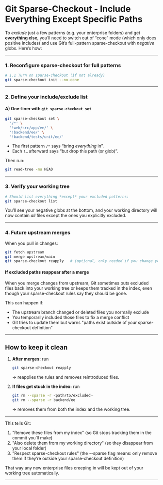 # Git Sparse-Checkout - Include Everything Except Specific Paths

To _exclude_ just a few patterns (e.g. your enterprise folders) and get **everything else**, you’ll need to switch out of “cone” mode (which only does positive includes) and use Git’s full-pattern sparse-checkout with _negative_ globs. Here’s how:

---

### 1. Reconfigure sparse-checkout for full patterns

```bash
# 1.1 Turn on sparse-checkout (if not already)
git sparse-checkout init --no-cone
```

---
### 2. Define your include/exclude list

#### **A) One-liner with `git sparse-checkout set`**

```bash
git sparse-checkout set \
  '/*' \
  '!web/src/app/ee/' \
  '!backend/ee/' \
  '!backend/tests/unit/ee/'
```
- The first pattern `/*` says “bring _everything_ in”.
- Each `!…` afterward says “but drop this path (or glob)”.

Then run:
```bash
git read-tree -mu HEAD
```

---
### 3. Verify your working tree

```bash
# Should list everything *except* your excluded patterns:
git sparse-checkout list
```

You’ll see your negative globs at the bottom, and your working directory will now contain _all_ files except the ones you explicitly excluded.

---

### 4. Future upstream merges

When you pull in changes:

```bash
git fetch upstream
git merge upstream/main
git sparse-checkout reapply   # (optional, only needed if you change your git sparse-checkout set)
```

#### If excluded paths reappear after a merge

When you merge changes from upstream, Git sometimes puts excluded files back into your working tree or keeps them tracked in the index, even though your sparse-checkout rules say they should be gone.

This can happen if:

- The upstream branch changed or deleted files you normally exclude
- You temporarily included those files to fix a merge conflict
- Git tries to update them but warns "paths exist outside of your sparse-checkout definition"

---

## **How to keep it clean**
1. **After merges:** run
   ```bash
   git sparse-checkout reapply
   ```
   → reapplies the rules and removes reintroduced files.

2. **If files get stuck in the index:** run
   ```bash
   git rm --sparse -r <path/to/excluded>
   git rm --sparse -r backend/ee
   ```
   → removes them from both the index and the working tree.
---
This tells Git:

1. "Remove these files from my index" (so Git stops tracking them in the commit you’ll make)
2. "Also delete them from my working directory" (so they disappear from your local folder)
3. "Respect sparse-checkout rules" (the --sparse flag means: only remove them if they’re outside your sparse-checkout definition)

That way any new enterprise files creeping in will be kept out of your working tree automatically.

---
